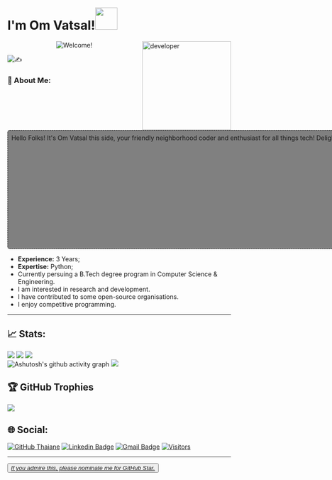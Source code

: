 <!-- ![logo](https://github.com/vishal8113/vishal8113/blob/main/enhanced.jpeg) -->
<h1 align="auto">I'm Om Vatsal!<img src="https://external-content.duckduckgo.com/iu/?u=https%3A%2F%2Forig00.deviantart.net%2Fab08%2Ff%2F2016%2F212%2F9%2F9%2Fdancing_eevee_by_real_angelthegamer-dac5eew.png&f=1&nofb=1&ipt=44339862e44327b56c47ff46f6d45d64f78fa148327e4323fcd375a3983f7b0e&ipo=images" width="50"></h1>
<img align='right' alt="developer" src="https://media.giphy.com/media/M9gbBd9nbDrOTu1Mqx/giphy.gif" width="200">
<p align="center">
  <img src="https://readme-typing-svg.herokuapp.com/?lines=नमस्ते%20(Namaste)🙏🏻,%20Nice%20to%20have%20you%20here!!;I'm%20a%20Student%20and%20Hobbyist%20Programmer.;Always%20learning%20new%20things%20and%20growing🌱!&font=Cursive&center=true&width=600&height=50&color=f75c7e&vCenter=true&size=24" alt="Welcome!">
</p>

![✍️](https://quotes-github-readme.vercel.app/api?type=horizontal&theme=radical)

### 💫 About Me:
<span style="background:grey; display:block; border-radius: 5px; border: 1px dashed #111; padding:8px; width:100vh; height:250px; overflow:scroll;" markdown="1">
  Hello Folks! It's Om Vatsal this side, your friendly neighborhood coder and enthusiast for all things tech! Delighted to welcome you to my corner of GitHub, where innovation meets collaboration. As an avid advocate for clean code and creative solutions, I'm thrilled to share my passion for software development with fellow enthusiasts like you. Join me on this exciting journey as we explore the endless possibilities of technology together. Let's code, create, and make magic happen!
  <code>🚀👨‍💻 #HappyCoding</code>
</span>

- <b>Experience:</b> 3 Years;
- <b>Expertise:</b> Python;
- Currently persuing a B.Tech degree program in Computer Science & Engineering.
- I am interested in research and development.
- I have contributed to some open-source organisations. 
- I enjoy competitive programming.

---

## 📈 Stats:
![](https://github-readme-stats.vercel.app/api?username=millow-stack&theme=blue-green&hide_border=false&include_all_commits=false&count_private=false)
![](https://github-readme-streak-stats.herokuapp.com/?user=millow-stack&currStreakNum=2FD3EB&fire=pink&sideLabels=F00&theme=nightowl)
![](https://github.com/millow-stack/github-stats-transparent/blob/output/generated/overview.svg)
<br/>
![Ashutosh's github activity graph](https://github-readme-activity-graph.vercel.app/graph?username=millow-stack&theme=dracula)
![](https://github-readme-stats.vercel.app/api/top-langs/?username=millow-stack&theme=dark&layout=compact&align=right&width=40%)

## 🏆 GitHub Trophies
![](https://github-profile-trophy.vercel.app/?username=millow-stack&theme=radical&no-frame=false&no-bg=true&margin-w=4)

## 🌐 Social:
[![GitHub Thaiane](https://img.shields.io/github/followers/millow-stack?label=follow&style=social)](https://github.com/millow-stack)
[![Linkedin Badge](https://img.shields.io/badge/-Om%20Vatsal-blue?style=flat-square&logo=Linkedin&logoColor=white&link=https://www.linkedin.com/in/om-vatsal/)](https://www.linkedin.com/in/om-vatsal/)
[![Gmail Badge](https://img.shields.io/badge/-mofficial7675@gmail.com-c14438?style=flat-square&logo=Gmail&logoColor=white&link=mailto:myofficial7675@gmail.com)](mailto:myofficial7675@gmail.com)
[![Visitors](https://visitcount.itsvg.in/api?id=millow-stack&icon=0&color=0)](https://visitcount.itsvg.in)
<hr/>
<button><a href="https://stars.github.com/nominate/"><em>If you admire this, please nominate me for GitHub Star.</em></a></button>
